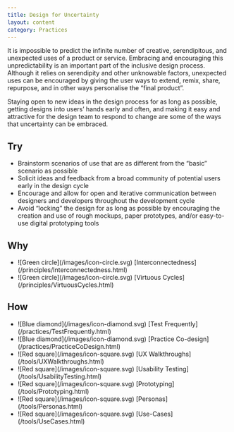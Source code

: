 ```yaml
---
title: Design for Uncertainty
layout: content
category: Practices
---
```


It is impossible to predict the infinite number of creative, serendipitous, and unexpected uses of a product or service. Embracing and encouraging this unpredictability is an important part of the inclusive design process. Although it relies on serendipity and other unknowable factors, unexpected uses can be encouraged by giving the user ways to extend, remix, share, repurpose, and in other ways personalise the “final product”.

Staying open to new ideas in the design process for as long as possible, getting designs into users’ hands early and often, and making it easy and attractive for the design team to respond to change are some of the ways that uncertainty can be embraced.

## Try
* Brainstorm scenarios of use that are as different from the “basic” scenario as possible
* Solicit ideas and feedback from a broad community of potential users early in the design cycle
* Encourage and allow for open and iterative communication between designers and developers throughout the development cycle
* Avoid “locking” the design for as long as possible by encouraging the creation and use of rough mockups, paper prototypes, and/or easy-to-use digital prototyping tools


## Why
<ul class="docs-inclusive-design-guides-articleContentUseWhyHow"><li>![Green circle](/images/icon-circle.svg) [Interconnectedness](/principles/Interconnectedness.html)</li>
<li>![Green circle](/images/icon-circle.svg) [Virtuous Cycles](/principles/VirtuousCycles.html)</li></ul>

## How
<ul class="docs-inclusive-design-guides-articleContentUseWhyHow"><li>![Blue diamond](/images/icon-diamond.svg) [Test Frequently](/practices/TestFrequently.html)</li>
<li>![Blue diamond](/images/icon-diamond.svg) [Practice Co-design](/practices/PracticeCoDesign.html)</li>
<li>![Red square](/images/icon-square.svg) [UX Walkthroughs](/tools/UXWalkthroughs.html)</li>
<li>![Red square](/images/icon-square.svg) [Usability Testing](/tools/UsabilityTesting.html)</li>
<li>![Red square](/images/icon-square.svg) [Prototyping](/tools/Prototyping.html)</li>
<li>![Red square](/images/icon-square.svg) [Personas](/tools/Personas.html)</li>
<li>![Red square](/images/icon-square.svg) [Use-Cases](/tools/UseCases.html)</li></ul>
